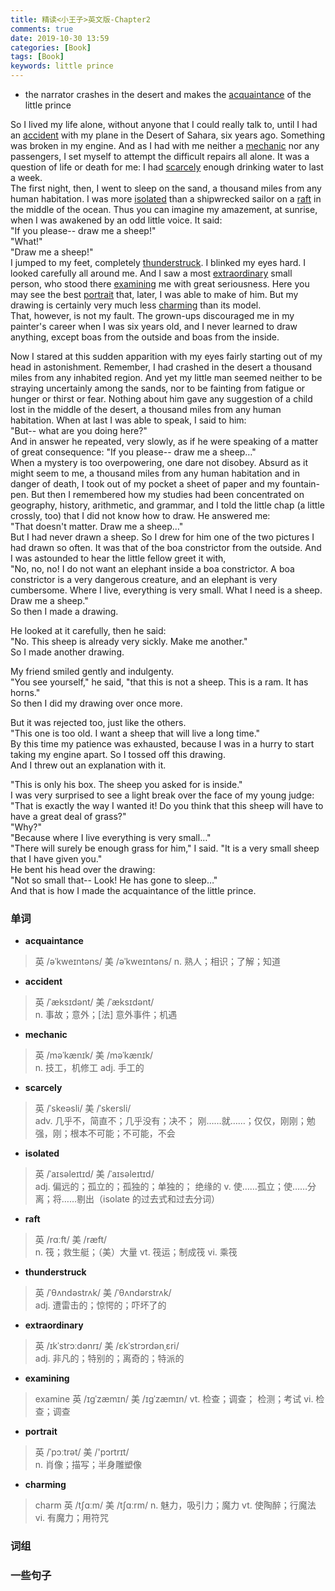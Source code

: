 ```yaml
---
title: 精读<小王子>英文版-Chapter2
comments: true
date: 2019-10-30 13:59
categories: [Book]
tags: [Book]
keywords: little prince
---
```


- the narrator crashes in the desert and makes the [acquaintance](#acquaintance) of the little prince 

So I lived my life alone, without anyone that I could really talk to, until I had an [accident](#accident) with my plane in the Desert of Sahara, six years ago. Something was broken in my engine. And as I had with me neither a [mechanic](#mechanic) nor any passengers, I set myself to attempt the difficult repairs all alone. It was a question of life or death for me: I had [scarcely](#scarcely) enough drinking water to last a week.    
The first night, then, I went to sleep on the sand, a thousand miles from any human habitation. I was more [isolated](#isolated) than a shipwrecked sailor on a [raft](#raft) in the middle of the ocean. Thus you can imagine my amazement, at sunrise, when I was awakened by an odd little voice. It said:    
"If you please-- draw me a sheep!"    
"What!"    
"Draw me a sheep!"    
I jumped to my feet, completely [thunderstruck](#thunderstruck). I blinked my eyes hard. I looked carefully all around me. And I saw a most [extraordinary](#extraordinary) small person, who stood there [examining](#examining) me with great seriousness. Here you may see the best [portrait](#portrait) that, later, I was able to make of him. But my drawing is certainly very much less [charming](#charming) than its model.    
That, however, is not my fault. The grown-ups discouraged me in my painter's career when I was six years old, and I never learned to draw anything, except boas from the outside and boas from the inside.    

<!-- <p style="TEXT-INDENT: 0px; TEXT-ALIGN: center"><img src="/d/images/xiaowangzi/285707432035.jpg" alt="《小王子》童话小说图片">    -->

Now I stared at this sudden apparition with my eyes fairly starting out of my head in astonishment. Remember, I had crashed in the desert a thousand miles from any inhabited region. And yet my little man seemed neither to be straying uncertainly among the sands, nor to be fainting from fatigue or hunger or thirst or fear. Nothing about him gave any suggestion of a child lost in the middle of the desert, a thousand miles from any human habitation. When at last I was able to speak, I said to him:    
"But-- what are you doing here?"    
And in answer he repeated, very slowly, as if he were speaking of a matter of great consequence: "If you please-- draw me a sheep…"    
When a mystery is too overpowering, one dare not disobey. Absurd as it might seem to me, a thousand miles from any human habitation and in danger of death, I took out of my pocket a sheet of paper and my fountain-pen. But then I remembered how my studies had been concentrated on geography, history, arithmetic, and grammar, and I told the little chap (a little crossly, too) that I did not know how to draw. He answered me:    
"That doesn't matter. Draw me a sheep…"    
But I had never drawn a sheep. So I drew for him one of the two pictures I had drawn so often. It was that of the boa constrictor from the outside. And I was astounded to hear the little fellow greet it with,    
"No, no, no! I do not want an elephant inside a boa constrictor. A boa constrictor is a very dangerous creature, and an elephant is very cumbersome. Where I live, everything is very small. What I need is a sheep. Draw me a sheep."    
So then I made a drawing.   

 <!-- <p style="TEXT-INDENT: 0px; TEXT-ALIGN: center"><img src="/d/images/xiaowangzi/285807432035.jpg" alt="这只羊已经病得很重了。">     -->

He looked at it carefully, then he said:    
"No. This sheep is already very sickly. Make me another."    
So I made another drawing.    

<!-- <p style="TEXT-INDENT: 0px; TEXT-ALIGN: center"><img src="/d/images/xiaowangzi/285907432035.jpg" alt="你画的不是小羊，是头公羊，还有犄角呢。">     -->

My friend smiled gently and indulgenty.    
"You see yourself," he said, "that this is not a sheep. This is a ram. It has horns."    
So then I did my drawing over once more.   

 <!-- <p style="TEXT-INDENT: 0px; TEXT-ALIGN: center"><img src="/d/images/xiaowangzi/286007432036.jpg" alt="这一只太老了。">     -->

But it was rejected too, just like the others.    
"This one is too old. I want a sheep that will live a long time."    
By this time my patience was exhausted, because I was in a hurry to start taking my engine apart. So I tossed off this drawing.    
And I threw out an explanation with it.    

<!-- <p style="TEXT-INDENT: 0px; TEXT-ALIGN: center"><img src="/d/images/xiaowangzi/286107432036.jpg" alt="这是一只箱子，你要的羊就在里面。">     -->

"This is only his box. The sheep you asked for is inside."    
I was very surprised to see a light break over the face of my young judge:    
"That is exactly the way I wanted it! Do you think that this sheep will have to have a great deal of grass?"    
"Why?"    
"Because where I live everything is very small…"    
"There will surely be enough grass for him," I said. "It is a very small sheep that I have given you."    
He bent his head over the drawing:    
"Not so small that-- Look! He has gone to sleep…"    
And that is how I made the acquaintance of the little prince.     



### 单词
- <a id="acquaintance">**acquaintance**</a>
 > 英 /əˈkweɪntəns/  美 /əˈkweɪntəns/ 
 > n. 熟人；相识；了解；知道  

- <a id="accident">**accident**</a>  
 > 英 /ˈæksɪdənt/  美 /ˈæksɪdənt/    
 > n. 事故；意外；[法] 意外事件；机遇  

- <a id="mechanic">**mechanic**</a>  
 > 英 /məˈkænɪk/  美 /məˈkænɪk/    
 > n. 技工，机修工
 > adj. 手工的   

- <a id="scarcely">**scarcely**</a>  
 > 英 /ˈskeəsli/  美 /ˈskersli/     
 > adv. 几乎不，简直不；几乎没有；决不； 刚……就……；仅仅，刚刚；勉强，刚；根本不可能；不可能，不会    

- <a id="isolated">**isolated**</a>  
 > 英 /ˈaɪsəleɪtɪd/  美 /ˈaɪsəleɪtɪd/      
 > adj. 偏远的；孤立的；孤独的；单独的； 绝缘的
 > v. 使……孤立；使……分离；将……剔出（isolate 的过去式和过去分词）  

- <a id="raft">**raft**</a>  
 > 英 /rɑːft/  美 /ræft/         
 > n. 筏；救生艇；（美）大量
 > vt. 筏运；制成筏
 > vi. 乘筏

- <a id="thunderstruck">**thunderstruck**</a>  
 > 英 /ˈθʌndəstrʌk/  美 /ˈθʌndərstrʌk/          
 > adj. 遭雷击的；惊愕的；吓坏了的  

- <a id="extraordinary">**extraordinary**</a>  
 > 英 /ɪkˈstrɔːdənrɪ/  美 /ɛkˈstrɔrdənˌɛri/           
 > adj. 非凡的；特别的；离奇的；特派的   

- <a id="examining">**examining**</a>  
 > examine  英 /ɪɡˈzæmɪn/  美 /ɪɡˈzæmɪn/ 
 > vt. 检查；调查； 检测；考试
 > vi. 检查；调查

- <a id="portrait">**portrait**</a>  
 > 英 /ˈpɔːtrət/  美 /'pɔrtrɪt/   
 > n. 肖像；描写；半身雕塑像

- <a id="charming">**charming**</a>  
 > charm 英 /tʃɑːm/  美 /tʃɑːrm/ 
 > n. 魅力，吸引力；魔力
 > vt. 使陶醉；行魔法
 > vi. 有魔力；用符咒


### 词组


### 一些句子
